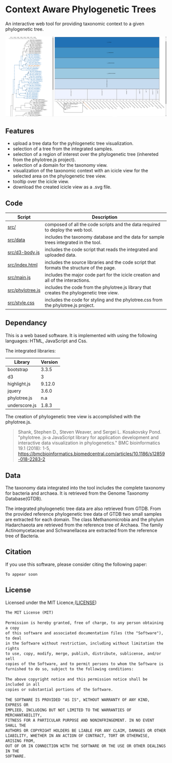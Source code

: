 # Context Aware Phylogenetic Trees
An interactive web tool for providing taxonomic context to a given phylogenetic tree.


![](/feature.png)


## Features
* upload a tree data for the pyhlogenetic tree visualization.
* selection of a tree from the integrated samples.
* selection of a region of interest over the phylogenetic tree (inhereted from the phylotree.js project).
* selection of a domain for the taxonomy view.
* visualization of the taxonomic context with an icicle view for the selected area on the phylogenetic tree view.
* tooltip over the icicle view.
* download the created icicle view as a .svg file.


## Code
|Script|Description|
|---|---|
|[src/](./src)|composed of all the code scripts and the data required to deploy the web tool.
|[src/data](src/data)|includes the taxonomy database and the data for sample trees integrated in the tool.
|[src/d3-body.js](src/d3-body.js)|includes the code script that reads the integrated and uploaded data.
|[src/index.html](src/index.html)|includes the source libraries and the code script that formats the structure of the page.
|[src/main.js](./src/main.js)|includes the major code part for the icicle creation and all of the interactions.
|[src/phylotree.js](./src/phylotree.js)|includes the code from the phylotree.js library that creates the phylogenetic tree view.
|[src/style.css](./src/style.css)|includes the code for styling and the phylotree.css from the phylotree.js project.

## Dependancy
This is a web based software. It is implemented with using the following languages:
HTML, JavaScript and Css. 

The integrated libraries:

|Library|Version|
|---|---|
|bootstrap|3.3.5|
|d3|3|
|highlight.js|9.12.0|
|jquery|3.6.0|
|phylotree.js|n.a|
|underscore.js|1.8.3|

The creation of phylogenetic tree view is accomplished with the phylotree.js.
> Shank, Stephen D., Steven Weaver, and Sergei L. Kosakovsky Pond. "phylotree. js-a JavaScript library for application development and interactive data visualization in phylogenetics." BMC bioinformatics 19.1 (2018): 1-5, https://bmcbioinformatics.biomedcentral.com/articles/10.1186/s12859-018-2283-2


## Data
The taxonomy data integrated into the tool includes the complete taxonomy for bacteria and archaea.
It is retrieved from the Genome Taxonomy Database(GTDB). 

The integrated phylogenetic tree data are also retrieved from GTDB.
From the provided reference phylogenetic tree data of GTDB two small samples are extracted for each domain.
The class Methanomicrobia and the phylum Hadarchaeota are retrieved from the reference tree of Archaea.
The family Actinomycetaceae and Schwanellacea are extracted from the reference tree of Bacteria.

## Citation

If you use this software, please consider citing the following paper:
```
To appear soon
```

## License

Licensed under the MIT Licence,([LICENSE](./LICENSE))
```
The MIT License (MIT)

Permission is hereby granted, free of charge, to any person obtaining a copy
of this software and associated documentation files (the "Software"), to deal
in the Software without restriction, including without limitation the rights
to use, copy, modify, merge, publish, distribute, sublicense, and/or sell
copies of the Software, and to permit persons to whom the Software is
furnished to do so, subject to the following conditions:

The above copyright notice and this permission notice shall be included in all
copies or substantial portions of the Software.

THE SOFTWARE IS PROVIDED "AS IS", WITHOUT WARRANTY OF ANY KIND, EXPRESS OR
IMPLIED, INCLUDING BUT NOT LIMITED TO THE WARRANTIES OF MERCHANTABILITY,
FITNESS FOR A PARTICULAR PURPOSE AND NONINFRINGEMENT. IN NO EVENT SHALL THE
AUTHORS OR COPYRIGHT HOLDERS BE LIABLE FOR ANY CLAIM, DAMAGES OR OTHER
LIABILITY, WHETHER IN AN ACTION OF CONTRACT, TORT OR OTHERWISE, ARISING FROM,
OUT OF OR IN CONNECTION WITH THE SOFTWARE OR THE USE OR OTHER DEALINGS IN THE
SOFTWARE. 
```
